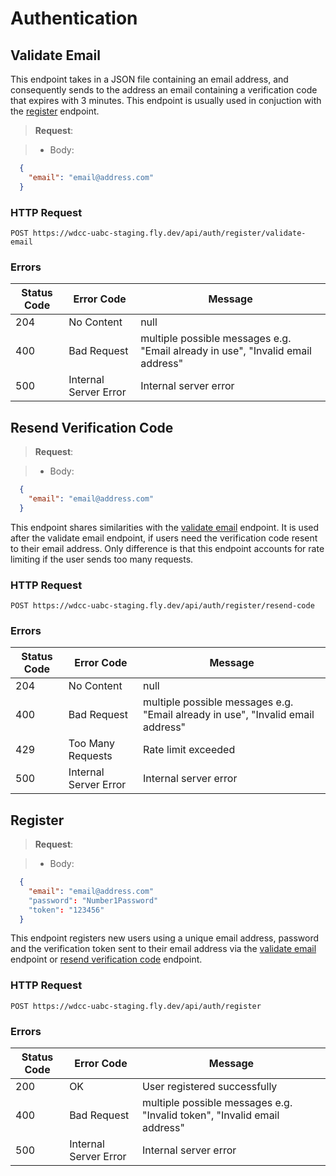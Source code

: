 # Authentication

## Validate Email

This endpoint takes in a JSON file containing an email address, and consequently sends to the address an email containing a verification code that expires with 3 minutes. This endpoint is usually used in conjuction with the [register](#register) endpoint.

> **Request**:

> - Body:

```json
  {
    "email": "email@address.com"
  }
```

### HTTP Request

`POST https://wdcc-uabc-staging.fly.dev/api/auth/register/validate-email`

### Errors

Status Code | Error Code | Message
--------- | ------- | -----------
204 | No Content | null
400 | Bad Request | multiple possible messages e.g. "Email already in use", "Invalid email address"
500 | Internal Server Error | Internal server error

## Resend Verification Code

> **Request**:

> - Body:

```json
  {
    "email": "email@address.com"
  }
```

This endpoint shares similarities with the [validate email](#validate-email) endpoint. It is used after the validate email endpoint, if users need the verification code resent to their email address. Only difference is that this endpoint accounts for rate limiting if the user sends too many requests.

### HTTP Request

`POST https://wdcc-uabc-staging.fly.dev/api/auth/register/resend-code`

### Errors

Status Code | Error Code | Message
--------- | ------- | -----------
204 | No Content | null
400 | Bad Request | multiple possible messages e.g. "Email already in use", "Invalid email address"
429 | Too Many Requests | Rate limit exceeded
500 | Internal Server Error | Internal server error

## Register

> **Request**:

> - Body:

```json
  {
    "email": "email@address.com"
    "password": "Number1Password"
    "token": "123456"
  }
```

This endpoint registers new users using a unique email address, password and the verification token sent to their email address via the [validate email](#validate-email) endpoint or [resend verification code](#resend-verification-code) endpoint.

### HTTP Request

`POST https://wdcc-uabc-staging.fly.dev/api/auth/register`

### Errors

Status Code | Error Code | Message
--------- | ------- | -----------
200 | OK | User registered successfully
400 | Bad Request | multiple possible messages e.g. "Invalid token", "Invalid email address"
500 | Internal Server Error | Internal server error
